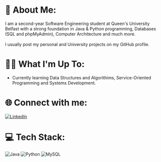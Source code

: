 # 💫 About Me:
I am a second-year Software Engineering student at Queen's University Belfast with a strong foundation in Java & Python programming, Databases (SQL and phpMyAdmin), Computer Architecture and much more.<br><br>
I usually post my personal and University projects on my GitHub profile.

# 🧑‍💻 What I'm Up To:
- Currently learning Data Structures and Algorithims, Service-Oriented Programming and Systems Development.

# 🌐 Connect with me:
[![LinkedIn](https://img.shields.io/badge/LinkedIn-%230077B5.svg?logo=linkedin&logoColor=white)](https://www.linkedin.com/in/adanswe/)

# 💻 Tech Stack:
![Java](https://img.shields.io/badge/java-%23ED8B00.svg?style=for-the-badge&logo=openjdk&logoColor=white) ![Python](https://img.shields.io/badge/python-3670A0?style=for-the-badge&logo=python&logoColor=ffdd54) ![MySQL](https://img.shields.io/badge/mysql-4479A1.svg?style=for-the-badge&logo=mysql&logoColor=white)  
